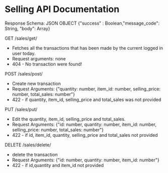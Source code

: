 # Selling API Documentation

Response Schema:
JSON OBJECT {"success" : Boolean,"message_code": String, "body": Array}

GET /sales/get/

- Fetches all the transactions that has been made by the current logged in user today.
- Request arguments: none
- 404 - No transaction were found!

POST /sales/post/

- Create new transaction
- Request Arguments: {"quantity: number, item_id: number, selling_price: number, total_sales: number"}
- 422 - if quantity, item_id, selling_price and total_sales was not provided

PUT /sales/put/

- Edit the quantity, item_id, selling_price and total_sales.
- Request Arguments: {"id: number, quantity: number, item_id: number, selling_price: number, total_sales: number"}
- 422 - if id, item_id, quantity, selling_price and total_sales not provided

DELETE /sales/delete/

- delete the transaction
- Request Arguments: {"id: number, quantity: number, item_id: number"}
- 422 - if id,quantity and item_id not provided
